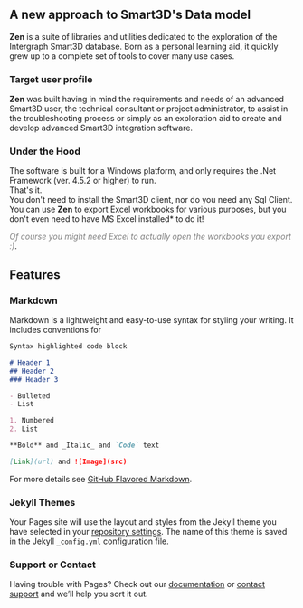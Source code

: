 ## A new approach to Smart3D's Data model

**Zen** is a suite of libraries and utilities dedicated to the exploration of the Intergraph Smart3D database.
Born as a personal learning aid, it quickly grew up to a complete set of tools to cover many use cases.

### Target user profile

**Zen** was built having in mind the requirements and needs of an advanced Smart3D user, the technical consultant or project administrator, to assist in the troubleshooting process or simply as an exploration aid to create and develop advanced Smart3D integration software.

### Under the Hood

The software is built for a Windows platform, and only requires the .Net Framework (ver. 4.5.2 or higher) to run.</br>
That's it.</br>
You don't need to install the Smart3D client, nor do you need any Sql Client.</br>
You can use **Zen** to export Excel workbooks for various purposes, but you don't even need to have MS Excel installed* to do it!</br>

<span style="color:gray">_Of course you *might* need Excel to actually open the workbooks you export :)_</span>.

## Features

### Markdown

Markdown is a lightweight and easy-to-use syntax for styling your writing. It includes conventions for

```markdown
Syntax highlighted code block

# Header 1
## Header 2
### Header 3

- Bulleted
- List

1. Numbered
2. List

**Bold** and _Italic_ and `Code` text

[Link](url) and ![Image](src)
```

For more details see [GitHub Flavored Markdown](https://guides.github.com/features/mastering-markdown/).

### Jekyll Themes

Your Pages site will use the layout and styles from the Jekyll theme you have selected in your [repository settings](https://github.com/LongJSilver/Zen/settings). The name of this theme is saved in the Jekyll `_config.yml` configuration file.

### Support or Contact

Having trouble with Pages? Check out our [documentation](https://help.github.com/categories/github-pages-basics/) or [contact support](https://github.com/contact) and we’ll help you sort it out.
